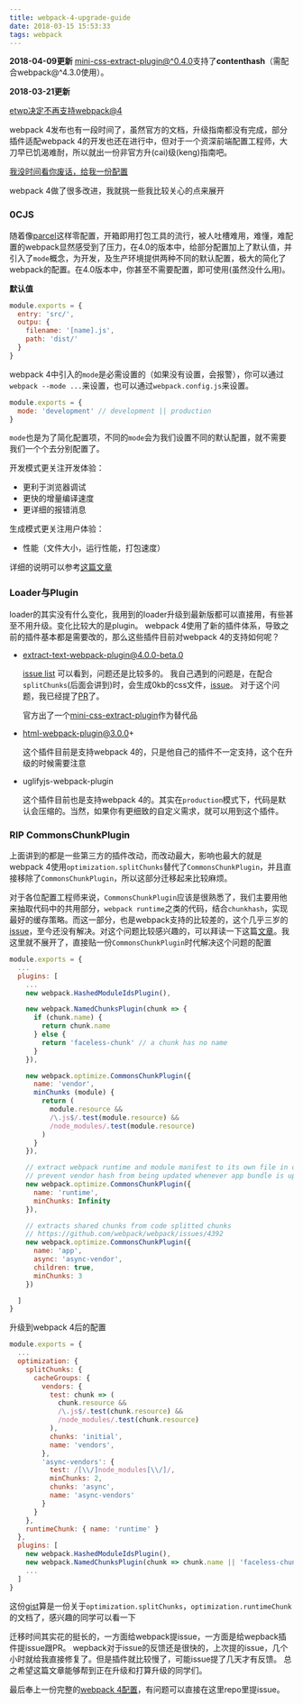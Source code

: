 ```yaml
---
title: webpack-4-upgrade-guide
date: 2018-03-15 15:53:33
tags: webpack
---
```


**2018-04-09更新**
[mini-css-extract-plugin@^0.4.0](https://github.com/webpack-contrib/mini-css-extract-plugin)支持了**contenthash**（需配合webpack@^4.3.0使用）。

**2018-03-21更新**

[etwp决定不再支持webpack@4](https://github.com/webpack-contrib/extract-text-webpack-plugin/issues/749)


webpack 4发布也有一段时间了，虽然官方的文档，升级指南都没有完成，部分插件适配webpack 4的开发也还在进行中，但对于一个资深前端配置工程师，大刀早已饥渴难耐，所以就出一份非官方升(cai)级(keng)指南吧。

[我没时间看你废话，给我一份配置](https://github.com/lili21/webpack4-demo)

webpack 4做了很多改进，我就挑一些我比较关心的点来展开

### 0CJS

随着像[parcel](https://github.com/parcel-bundler/parcel)这样零配置，开箱即用打包工具的流行，被人吐槽难用，难懂，难配置的webpack显然感受到了压力，在4.0的版本中，给部分配置加上了默认值，并引入了`mode`概念，为开发，及生产环境提供两种不同的默认配置，极大的简化了webpack的配置。在4.0版本中，你甚至不需要配置，即可使用(虽然没什么用)。

**默认值**

```javascript
module.exports = {
  entry: 'src/',
  outpu: {
    filename: '[name].js',
    path: 'dist/'
  }
}
```

webpack 4中引入的`mode`是必需设置的（如果没有设置，会报警），你可以通过`webpack --mode ...`来设置，也可以通过`webpack.config.js`来设置。

```javascript
module.exports = {
  mode: 'development' // development || production
}
```

`mode`也是为了简化配置项，不同的`mode`会为我们设置不同的默认配置，就不需要我们一个个去分别配置了。

开发模式更关注开发体验：

- 更利于浏览器调试
- 更快的增量编译速度
- 更详细的报错消息

生成模式更关注用户体验：

- 性能（文件大小，运行性能，打包速度）

详细的说明可以参考[这篇文章](https://medium.com/webpack/webpack-4-mode-and-optimization-5423a6bc597a)

### Loader与Plugin

loader的其实没有什么变化，我用到的loader升级到最新版都可以直接用，有些甚至不用升级。变化比较大的是plugin。
webpack 4使用了新的插件体系，导致之前的插件基本都是需要改的，那么这些插件目前对webpack 4的支持如何呢？

- extract-text-webpack-plugin@4.0.0-beta.0

    [issue list](https://github.com/webpack-contrib/extract-text-webpack-plugin/issues?utf8=%E2%9C%93&q=is%3Aissue+is%3Aopen+4.0.0-beta.0) 可以看到，问题还是比较多的。
    我自己遇到的问题是，在配合`splitChunks`(后面会讲到)时，会生成0kb的css文件，[issue](https://github.com/webpack-contrib/extract-text-webpack-plugin/issues/738)。
    对于这个问题，我已经提了[PR](https://github.com/webpack-contrib/extract-text-webpack-plugin/pull/746)了。

    官方出了一个[mini-css-extract-plugin](github.com/webpack-contrib/mini-css-extract-plugin)作为替代品

- html-webpack-plugin@3.0.0+

    这个插件目前是支持webpack 4的，只是他自己的插件不一定支持，这个在升级的时候需要注意

- uglifyjs-webpack-plugin

    这个插件目前也是支持webpack 4的。其实在`production`模式下，代码是默认会压缩的。当然，如果你有更细致的自定义需求，就可以用到这个插件。

### RIP CommonsChunkPlugin

上面讲到的都是一些第三方的插件改动，而改动最大，影响也最大的就是webpack 4使用`optimization.splitChunks`替代了`CommonsChunkPlugin`，并且直接移除了`CommonsChunkPlugin`，所以这部分迁移起来比较麻烦。

对于各位配置工程师来说，`CommonsChunkPlugin`应该是很熟悉了，我们主要用他来抽取代码中的共用部分，`webpack runtime`之类的代码，结合`chunkhash`，实现最好的缓存策略。而这一部分，也是webpack支持的比较差的，这个几乎三岁的[issue](https://github.com/webpack/webpack/issues/1315)，至今还没有解决。对这个问题比较感兴趣的，可以拜读一下这篇[文章](https://medium.com/webpack/predictable-long-term-caching-with-webpack-d3eee1d3fa31)。我这里就不展开了，直接贴一份`CommonsChunkPlugin`时代解决这个问题的配置

```javascript
module.exports = {
  ...
  plugins: [
    ...
    new webpack.HashedModuleIdsPlugin(),

    new webpack.NamedChunksPlugin(chunk => {
      if (chunk.name) {
        return chunk.name
      } else {
        return 'faceless-chunk' // a chunk has no name
      }
    }),

    new webpack.optimize.CommonsChunkPlugin({
      name: 'vendor',
      minChunks (module) {
        return (
          module.resource &&
          /\.js$/.test(module.resource) &&
          /node_modules/.test(module.resource)
        )
      }
    }),

    // extract webpack runtime and module manifest to its own file in order to
    // prevent vendor hash from being updated whenever app bundle is updated
    new webpack.optimize.CommonsChunkPlugin({
      name: 'runtime',
      minChunks: Infinity
    }),

    // extracts shared chunks from code splitted chunks
    // https://github.com/webpack/webpack/issues/4392
    new webpack.optimize.CommonsChunkPlugin({
      name: 'app',
      async: 'async-vendor',
      children: true,
      minChunks: 3
    })

  ]
}
```

升级到webpack 4后的配置

```javascript
module.exports = {
  ...
  optimization: {
    splitChunks: {
      cacheGroups: {
        vendors: {
          test: chunk => (
            chunk.resource &&
            /\.js$/.test(chunk.resource) &&
            /node_modules/.test(chunk.resource)
          ),
          chunks: 'initial',
          name: 'vendors',
        },
        'async-vendors': {
          test: /[\\/]node_modules[\\/]/,
          minChunks: 2,
          chunks: 'async',
          name: 'async-vendors'
        }
      }
    },
    runtimeChunk: { name: 'runtime' }
  },
  plugins: [
    new webpack.HashedModuleIdsPlugin(),
    new webpack.NamedChunksPlugin(chunk => chunk.name || 'faceless-chunk'), // a chunk has no name!!!
    ...
  ]
}
```

这份[gist](https://gist.github.com/sokra/1522d586b8e5c0f5072d7565c2bee693)算是一份关于`optimization.splitChunks`，`optimization.runtimeChunk`的文档了，感兴趣的同学可以看一下


迁移时间其实花的挺长的，一方面给webpack提issue，一方面是给wepback插件提issue跟PR。
wepback对于issue的反馈还是很快的，上次提的issue，几个小时就给我直接修复了。但是插件就比较慢了，可能issue提了几天才有反馈。
总之希望这篇文章能够帮到正在升级和打算升级的同学们。

最后奉上一份完整的[webpack 4配置](https://github.com/lili21/webpack4-demo)，有问题可以直接在这里repo里提issue。
